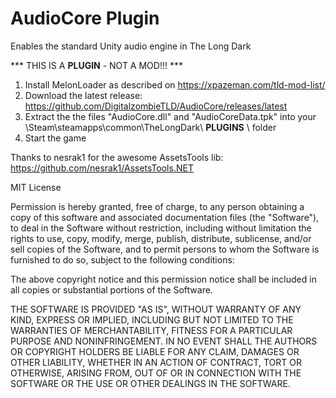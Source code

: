 # AudioCore Plugin
Enables the standard Unity audio engine in The Long Dark

*** THIS IS A __PLUGIN__ - NOT A MOD!!! ***

1. Install MelonLoader as described on https://xpazeman.com/tld-mod-list/
2. Download the latest release: https://github.com/DigitalzombieTLD/AudioCore/releases/latest
3. Extract the the files "AudioCore.dll" and "AudioCoreData.tpk" into your \Steam\steamapps\common\TheLongDark\ __PLUGINS__ \ folder
4. Start the game


Thanks to nesrak1 for the awesome AssetsTools lib:
https://github.com/nesrak1/AssetsTools.NET



MIT License

Permission is hereby granted, free of charge, to any person obtaining a copy
of this software and associated documentation files (the "Software"), to deal
in the Software without restriction, including without limitation the rights
to use, copy, modify, merge, publish, distribute, sublicense, and/or sell
copies of the Software, and to permit persons to whom the Software is
furnished to do so, subject to the following conditions:

The above copyright notice and this permission notice shall be included in all
copies or substantial portions of the Software.

THE SOFTWARE IS PROVIDED "AS IS", WITHOUT WARRANTY OF ANY KIND, EXPRESS OR
IMPLIED, INCLUDING BUT NOT LIMITED TO THE WARRANTIES OF MERCHANTABILITY,
FITNESS FOR A PARTICULAR PURPOSE AND NONINFRINGEMENT. IN NO EVENT SHALL THE
AUTHORS OR COPYRIGHT HOLDERS BE LIABLE FOR ANY CLAIM, DAMAGES OR OTHER
LIABILITY, WHETHER IN AN ACTION OF CONTRACT, TORT OR OTHERWISE, ARISING FROM,
OUT OF OR IN CONNECTION WITH THE SOFTWARE OR THE USE OR OTHER DEALINGS IN THE
SOFTWARE.
